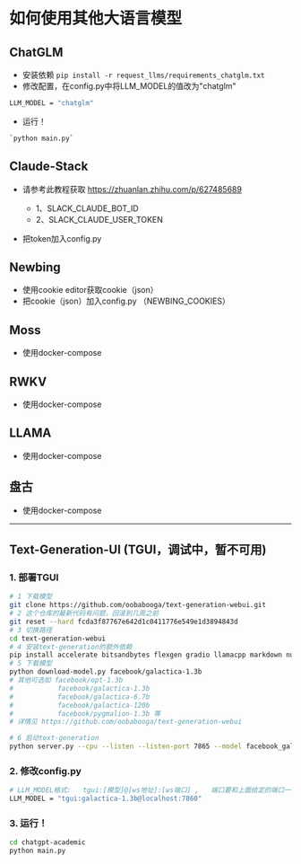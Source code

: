# 如何使用其他大语言模型

## ChatGLM

- 安装依赖 `pip install -r request_llms/requirements_chatglm.txt`
- 修改配置，在config.py中将LLM_MODEL的值改为"chatglm"

``` sh
LLM_MODEL = "chatglm"
```
- 运行！
``` sh
`python main.py`
``` 

## Claude-Stack

- 请参考此教程获取  https://zhuanlan.zhihu.com/p/627485689
    - 1、SLACK_CLAUDE_BOT_ID 
    - 2、SLACK_CLAUDE_USER_TOKEN

- 把token加入config.py

## Newbing

- 使用cookie editor获取cookie（json）
- 把cookie（json）加入config.py （NEWBING_COOKIES）

## Moss
- 使用docker-compose

## RWKV
- 使用docker-compose

## LLAMA
- 使用docker-compose

## 盘古
- 使用docker-compose


---
## Text-Generation-UI (TGUI，调试中，暂不可用)

### 1. 部署TGUI
``` sh
# 1 下载模型
git clone https://github.com/oobabooga/text-generation-webui.git
# 2 这个仓库的最新代码有问题，回滚到几周之前
git reset --hard fcda3f87767e642d1c0411776e549e1d3894843d
# 3 切换路径
cd text-generation-webui
# 4 安装text-generation的额外依赖
pip install accelerate bitsandbytes flexgen gradio llamacpp markdown numpy peft requests rwkv safetensors sentencepiece tqdm datasets git+https://github.com/huggingface/transformers
# 5 下载模型
python download-model.py facebook/galactica-1.3b
# 其他可选如 facebook/opt-1.3b
#           facebook/galactica-1.3b
#           facebook/galactica-6.7b
#           facebook/galactica-120b
#           facebook/pygmalion-1.3b 等
# 详情见 https://github.com/oobabooga/text-generation-webui

# 6 启动text-generation
python server.py --cpu --listen --listen-port 7865 --model facebook_galactica-1.3b
```

### 2. 修改config.py

``` sh
# LLM_MODEL格式:   tgui:[模型]@[ws地址]:[ws端口] ,   端口要和上面给定的端口一致
LLM_MODEL = "tgui:galactica-1.3b@localhost:7860"
```

### 3. 运行！
``` sh
cd chatgpt-academic
python main.py
```

